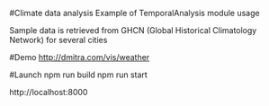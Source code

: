 #Climate data analysis
Example of TemporalAnalysis module usage

Sample data is retrieved from GHCN (Global Historical Climatology Network) for several cities

#Demo
http://dmitra.com/vis/weather

#Launch
npm run build
npm run start

http://localhost:8000
